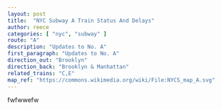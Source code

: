 ```yaml
---
layout: post
title:  "NYC Subway A Train Status And Delays"
author: reece
categories: [ "nyc", "subway" ]
route: "A"
description: "Updates to No. A"
first_paragraph: "Updates to No. A"
direction_out: "Brooklyn"
direction_back: "Brooklyn & Manhattan"
related_trains: "C,E"
map_ref: "https://commons.wikimedia.org/wiki/File:NYCS_map_A.svg"
---
```


fwfwwefw
